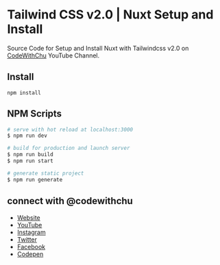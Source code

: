 # Tailwind CSS v2.0 | Nuxt Setup and Install

Source Code for Setup and Install Nuxt with Tailwindcss v2.0 on <a href="https://www.youtube.com/channel/UCSyosm-WcUPT4LnUIIdqSCw" title="Subscribe to CodeWithChu Youtube Channel" target="_blank">CodeWithChu</a> YouTube Channel.

## Install

```
npm install
```

## NPM Scripts

```sh
# serve with hot reload at localhost:3000
$ npm run dev

# build for production and launch server
$ npm run build
$ npm run start

# generate static project
$ npm run generate
```

## connect with @codewithchu

- [Website](https://www.arthurchu.ca "Web Development Tutorials, Tips & Tricks | CodeWithChu Website")
- [YouTube](https://www.youtube.com/channel/UCSyosm-WcUPT4LnUIIdqSCw "CodeWithChu Youtube Channel")
- [Instagram](https://www.instagram.com/codewithchu/ "Follow CodeWithChu on Instagram")
- [Twitter](https://twitter.com/codewithchu "Follow CodeWithChu on Twitter")
- [Facebook](https://www.facebook.com/codewithchu "Like CodeWithChu on Facebook")
- [Codepen](https://codepen.io/codewithchu "Follow CodeWithChu on Codepen")
